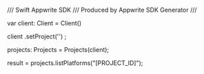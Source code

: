 /// Swift Appwrite SDK
/// Produced by Appwrite SDK Generator
///

var client: Client = Client()

client
    .setProject('')
;

projects: Projects =  Projects(client);

result = projects.listPlatforms("[PROJECT_ID]");
